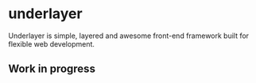 # underlayer
Underlayer is simple, layered and awesome front-end framework built for flexible web development.

## Work in progress
